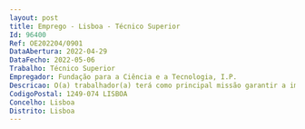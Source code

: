 ```yaml
--- 
layout: post
title: Emprego - Lisboa - Técnico Superior
Id: 96400
Ref: OE202204/0901
DataAbertura: 2022-04-29
DataFecho: 2022-05-06
Trabalho: Técnico Superior
Empregador: Fundação para a Ciência e a Tecnologia, I.P.
Descricao: O(a) trabalhador(a) terá como principal missão garantir a implementação das politicas de Recursos Humanos definidas, apoiando entre outros os processos de desenvolvimento de RH  Avaliação de desempenho, Gestão da formação e Recrutamento e selecção  Colaborar na organização de encontros de TeamBuilding e outras iniciativas internas promovidas pelo serviço de RH  Colaborar na execuçlão do plano de comunicação interna  Produzir indicadores de gestão de RH  Elaborar e manter as descrições de funções actualizadas  Estabelecer acordos parcerias com entidades externas para fornecer condições mais favoráveis aos colaboradores na aquisição de bens ou serviços e colaborar noutros projectos em que o contributo de GRH seja relevante.
CodigoPostal: 1249-074 LISBOA
Concelho: Lisboa
Distrito: Lisboa
--- 
```

